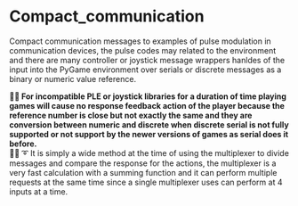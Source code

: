 # Compact_communication
Compact communication messages to examples of pulse modulation in communication devices, the pulse codes may related to the environment and there are many controller or joystick message wrappers hanldes of the input into the PyGame environment over serials or discrete messages as a binary or numeric value reference.

<b> 🧸💬 For incompatible PLE or joystick libraries for a duration of time playing games will cause no response feedback action of the player because the reference number is close but not exactly the same and they are conversion between numeric and discrete when discrete serial is not fully supported or not support by the newer versions of games as serial does it before. </b></br>
🐑💬 ➰ It is simply a wide method at the time of using the multiplexer to divide messages and compare the response for the actions, the multiplexer is a very fast calculation with a summing function and it can perform multiple requests at the same time since a single multiplexer uses can perform at 4 inputs at a time. </br>


